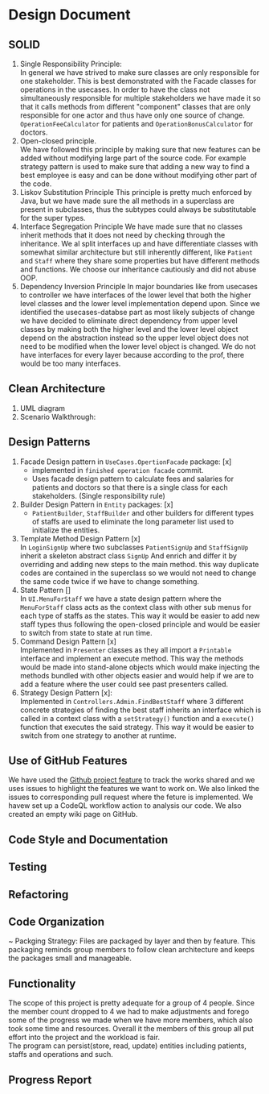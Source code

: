 # Design Document

## SOLID
1. Single Responsibility Principle:  
   In general we have strived to make sure classes are only responsible for one stakeholder. This is best demonstrated with the Facade classes for operations in the usecases. In order to have the class not simultaneously responsible for multiple stakeholders we have made it so that it calls methods from different "component" classes that are only responsible for one actor and thus have only one source of change. `OperationFeeCalculator` for patients and `OperationBonusCalculator` for doctors. 
2. Open-closed principle.  
   We have followed this principle by making sure that new features can be added without modifying large part of the source code. For example strategy pattern is used to make sure that adding a new way to find a best employee is easy and can be done without modifying other part of the code. 
3. Liskov Substitution Principle
   This principle is pretty much enforced by Java, but we have made sure the all methods in a superclass are present in subclasses, thus the subtypes could always be substitutable for the super types.
4. Interface Segregation Principle
   We have made sure that no classes inherit methods that it does not need by checking through the inheritance. We al split interfaces up and have differentiate classes with somewhat similar architecture but still inherently different, like `Patient` and `Staff` where they share some properties but have different methods and functions. We choose our inheritance cautiously and did not abuse OOP.
5. Dependency Inversion Principle
   In major boundaries like from usecases to controller we have interfaces of the lower level that both the higher level classes and the lower level implementation depend upon. Since we identified the usecases-databse part as most likely subjects of change we have decided to eliminate direct dependency from upper level classes by making both the higher level and the lower level object depend on the abstraction instead so the upper level object does not need to be modified when the lower level object is changed. We do not have interfaces for every layer because according to the prof, there would be too many interfaces.


## Clean Architecture
1. UML diagram  
2. Scenario Walkthrough:  
   


## Design Patterns
 1. Facade Design pattern in `UseCases.OpertionFacade` package: [x]  
    * implemented in `finished operation facade` commit. 
    * Uses facade design pattern to calculate fees and salaries for patients and doctors so that 
    there is a single class for each stakeholders. (Single responsibility rule)
 2. Builder Design Pattern in ```Entity``` packages: [x]  
    * `PatientBuilder`, `StaffBuilder` and other builders for different types of staffs are used to 
    eliminate the long parameter list used to initialize the entities.
 3. Template Method Design Pattern [x]  
    In ```LoginSignUp``` where two subclasses `PatientSignUp` and `StaffSignUp` inherit a skeleton abstract class `SignUp`
    And enrich and differ it by overriding and adding new steps to the main method. this way duplicate codes are 
    contained in the superclass so we would not need to change the same code twice if we have to change something.
 4. State Pattern []  
    In `UI.MenuForStaff` we have a state design pattern where the `MenuForStaff` class acts as the context class with other sub menus for each type of staffs as the states.
    This way it would be easier to add new staff types thus following the open-closed principle and would be easier to switch from state to state at run time.
 5. Command Design Pattern [x]  
    Implemented in `Presenter` classes as they all import a `Printable` interface and implement an execute method.
    This way the methods would be made into stand-alone objects which would make injecting the methods bundled
    with other objects easier and would help if we are to add a feature where the user could see past presenters called.
 6. Strategy Design Pattern [x]:  
    Implemented in `Controllers.Admin.FindBestStaff` where 3 different concrete strategies of finding the
    best staff inherits an interface which is called in a context class with a `setStrategy()` function and 
    a `execute()` function that executes the said strategy. This way it would be easier to switch from one strategy to another at runtime.
## Use of GitHub Features
   We have used the [Github project feature](https://github.com/CSC207-UofT/course-project-tut5101-hospital/projects/1) to 
   track the works shared and we uses issues to highlight the features we want to work on. We also linked the issues to corresponding pull request where the feture is implemented. We havew set up a CodeQL workflow action to analysis our code. We also created an empty wiki page on GitHub.
## Code Style and Documentation
## Testing
## Refactoring
## Code Organization
   ~ Packging Strategy: Files are packaged by layer and then by feature. This packaging reminds group members to follow clean architecture and keeps the packages small and manageable.
## Functionality

The scope of this project is pretty adequate for a group of 4 people. Since the member count dropped to 4 we had to make adjustments and forego some of the progress we made when we have more members, which also took some time and resources. Overall it the members of this group all put effort into the project and the workload is fair.  
The program can persist(store, read, update) entities including patients, staffs and operations and such. 
## Progress Report

